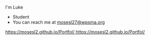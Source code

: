 I'm Luke 
- Student
- You can reach me at mosesl27@wpsma.org




[ https://mosesl2.github.io/Portfol/
](https://mosesl2.github.io/Portfol/)https://mosesl2.github.io/Portfol/
